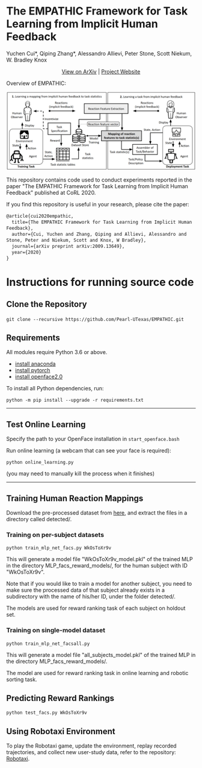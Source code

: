# The EMPATHIC Framework for Task Learning from Implicit Human Feedback

Yuchen Cui*, Qiping Zhang*, Alessandro Allievi, Peter Stone, Scott Niekum, W. Bradley Knox

<p align="center">
  <a href="https://arxiv.org/abs/2009.13649">View on ArXiv</a> |
  <a href="https://sites.google.com/utexas.edu/empathic">Project Website</a>
</p>


Overview of EMPATHIC:
<p align=center>
  <img src='assets/EMPATHIC_overview.png' width=1000>
</p>


This repository contains code used to conduct experiments reported in the paper "The EMPATHIC Framework for Task Learning from Implicit Human Feedback" published at CoRL 2020.

If you find this repository is useful in your research, please cite the paper:
```
@article{cui2020empathic,
  title={The EMPATHIC Framework for Task Learning from Implicit Human Feedback},
  author={Cui, Yuchen and Zhang, Qiping and Allievi, Alessandro and Stone, Peter and Niekum, Scott and Knox, W Bradley},
  journal={arXiv preprint arXiv:2009.13649},
  year={2020}
}
```


# Instructions for running source code


## Clone the Repository

```git clone --recursive https://github.com/Pearl-UTexas/EMPATHIC.git```


## Requirements
All modules require Python 3.6 or above. 

- [install anaconda](https://docs.anaconda.com/anaconda/install/)
- [install pytorch](https://pytorch.org/get-started/locally/)
- [install openface2.0](https://github.com/TadasBaltrusaitis/OpenFace)


To install all Python dependencies, run:
```
python -m pip install --upgrade -r requirements.txt
```

---------------------------------------------------------------------------------------
## Test Online Learning

Specify the path to your OpenFace installation in `start_openface.bash`

Run online learning (a webcam that can see your face is required):
```
python online_learning.py
```
(you may need to manually kill the process when it finishes)


---------------------------------------------------------------------------------------
## Training Human Reaction Mappings

Download the pre-processed dataset from [here](https://drive.google.com/file/d/16O4K5UEUiu7L9AtgPfKxaoK7Y80p6iG2/view?usp=sharing), and extract the files in a directory called detected/.


### Training on per-subject datasets

```
python train_mlp_net_facs.py WkOsToXr9v
```

This will generate a model file "WkOsToXr9v_model.pkl" of the trained MLP in the directory MLP_facs_reward_models/, for the human subject with ID "WkOsToXr9v". 

Note that if you would like to train a model for another subject, you need to make sure the processed data of that subject already exists in a subdirectory with the name of his/her ID, under the folder detected/. 

The models are used for reward ranking task of each subject on holdout set.


### Training on single-model dataset
```
python train_mlp_net_facsall.py 
```

This will generate a model file "all_subjects_model.pkl" of the trained MLP in the directory MLP_facs_reward_models/. 

The model are used for reward ranking task in online learning and robotic sorting task.


## Predicting Reward Rankings

```
python test_facs.py WkOsToXr9v
```

## Using Robotaxi Environment

To play the Robotaxi game, update the environment, replay recorded trajectories, and collect new user-study data, refer to the repository: [Robotaxi](https://github.com/Pearl-UTexas/RobotaxiEnv).
